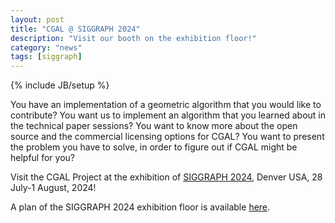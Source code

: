 ```yaml
---
layout: post
title: "CGAL @ SIGGRAPH 2024"
description: "Visit our booth on the exhibition floor!"
category: "news"
tags: [siggraph]
---
```

{% include JB/setup %}

You have an implementation of a geometric algorithm that you would like to contribute?
You want us to implement an algorithm that you learned about in the technical paper sessions?
You want to know more about the open source and the commercial licensing options for CGAL?
You want to present the problem you have to solve, in order to figure out if CGAL might be helpful for you?

Visit the CGAL Project at the exhibition of <a href="http://s2023.siggraph.org/">SIGGRAPH 2024</a>, Denver USA, 28 July-1 August, 2024!

A plan of the SIGGRAPH 2024 exhibition floor is available
[here](https://siggraph24.mapyourshow.com/8_0/floorplan/).


